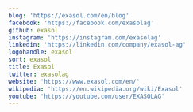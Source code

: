 ```yaml
---
blog: 'https://exasol.com/en/blog'
facebook: 'https://facebook.com/exasolag'
github: exasol
instagram: 'https://instagram.com/exasolag'
linkedin: 'https://linkedin.com/company/exasol-ag'
logohandle: exasol
sort: exasol
title: Exasol
twitter: exasolag
website: 'https://www.exasol.com/en/'
wikipedia: 'https://en.wikipedia.org/wiki/Exasol'
youtube: 'https://youtube.com/user/EXASOLAG'
---
```

